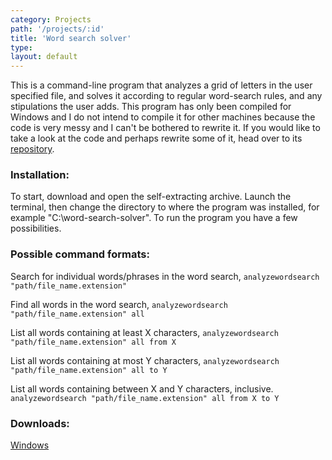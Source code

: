 ```yaml
---
category: Projects
path: '/projects/:id'
title: 'Word search solver'
type:
layout: default
---
```


This is a command-line program that analyzes a grid of letters in the user specified file, and solves it according to regular word-search rules, and any stipulations the user adds. This program has only been compiled for Windows and I do not intend to compile it for other machines because the code is very messy and I can't be bothered to rewrite it. If you would like to take a look at the code and perhaps rewrite some of it, head over to its [repository](https://github.com/ZacharyWesterman/word-search-solver "https://github.com/ZacharyWesterman/word-search-solver").


### Installation:

To start, download and open the self-extracting archive. Launch the terminal, then change the directory to where the program was installed, for example "C:\word-search-solver\". To run the program you have a few possibilities.


### Possible command formats:

Search for individual words/phrases in the word search,
```analyzewordsearch "path/file_name.extension"```

Find all words in the word search,
```analyzewordsearch "path/file_name.extension" all```

List all words containing at least X characters,
```analyzewordsearch "path/file_name.extension" all from X```

List all words containing at most Y characters,
```analyzewordsearch "path/file_name.extension" all to Y```

List all words containing between X and Y characters, inclusive.
```analyzewordsearch "path/file_name.extension" all from X to Y```


### Downloads:

[Windows](https://github.com/ZacharyWesterman/word-search-solver/raw/master/bin/Debug/installer.exe "Download windows installer")